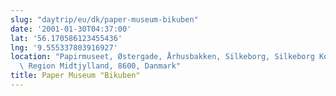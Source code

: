 ```yaml
---
slug: "daytrip/eu/dk/paper-museum-bikuben"
date: '2001-01-30T04:37:00'
lat: '56.170586123455436'
lng: '9.555337803916927'
location: "Papirmuseet, Østergade, Århusbakken, Silkeborg, Silkeborg Kommune,\
  \ Region Midtjylland, 8600, Danmark"
title: Paper Museum "Bikuben"
---
```



